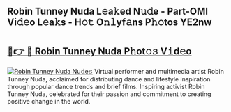 ## Robin Tunney Nuda L𝚎a𝚔ed N𝚞𝚍e - Part-OMl Vi𝚍𝚎o L𝚎a𝚔s - H𝚘𝚝 O𝚗𝚕yf𝚊ns P𝚑𝚘tos YE2nw

# <h2><a href="http://kf4aqvl.oniu.top/?m=Robin+Tunney+Nuda">🔗👉 🔴 Robin Tunney Nuda P𝚑ot𝚘𝚜 V𝚒d𝚎o</a></h2>

[![Robin Tunney Nuda Nu𝚍e𝚜](https://i.imgur.com/0qMVB7G.gif)](http://kf4aqvl.oniu.top/?m=Robin+Tunney+Nuda)
Virtual performer and multimedia artist Robin Tunney Nuda, acclaimed for distributing dance and lifestyle inspiration through popular dance trends and brief films. Inspiring activist Robin Tunney Nuda, celebrated for their passion and commitment to creating positive change in the world.  
